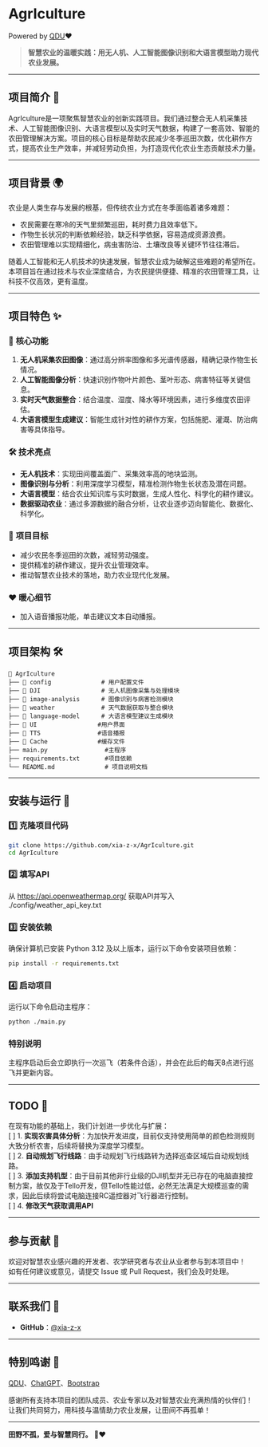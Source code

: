 # AgrIculture
Powered by [QDU](https://www.qdu.edu.cn/)❤️

> **智慧农业的温暖实践：用无人机、人工智能图像识别和大语言模型助力现代农业发展。**

---

## 项目简介 📖

AgrIculture是一项聚焦智慧农业的创新实践项目。我们通过整合无人机采集技术、人工智能图像识别、大语言模型以及实时天气数据，构建了一套高效、智能的农田管理解决方案。项目的核心目标是帮助农民减少冬季巡田次数，优化耕作方式，提高农业生产效率，并减轻劳动负担，为打造现代化农业生态贡献技术力量。  

---

## 项目背景 🌍

农业是人类生存与发展的根基，但传统农业方式在冬季面临着诸多难题：  
- 农民需要在寒冷的天气里频繁巡田，耗时费力且效率低下。  
- 作物生长状况的判断依赖经验，缺乏科学依据，容易造成资源浪费。  
- 农田管理难以实现精细化，病虫害防治、土壤改良等关键环节往往滞后。  

随着人工智能和无人机技术的快速发展，智慧农业成为破解这些难题的希望所在。本项目旨在通过技术与农业深度结合，为农民提供便捷、精准的农田管理工具，让科技不仅高效，更有温度。  

---

## 项目特色 ✨

### 🎯 **核心功能**  
1. **无人机采集农田图像**：通过高分辨率图像和多光谱传感器，精确记录作物生长情况。  
2. **人工智能图像分析**：快速识别作物叶片颜色、茎叶形态、病害特征等关键信息。  
3. **实时天气数据整合**：结合温度、湿度、降水等环境因素，进行多维度农田评估。  
4. **大语言模型生成建议**：智能生成针对性的耕作方案，包括施肥、灌溉、防治病害等具体指导。  

### 🛠 **技术亮点**  
- **无人机技术**：实现田间覆盖面广、采集效率高的地块监测。  
- **图像识别与分析**：利用深度学习模型，精准检测作物生长状态及潜在问题。  
- **大语言模型**：结合农业知识库与实时数据，生成人性化、科学化的耕作建议。  
- **数据驱动农业**：通过多源数据的融合分析，让农业逐步迈向智能化、数据化、科学化。  

### 🌱 **项目目标**  
- 减少农民冬季巡田的次数，减轻劳动强度。  
- 提供精准的耕作建议，提升农业管理效率。  
- 推动智慧农业技术的落地，助力农业现代化发展。  

### ❤️ **暖心细节**  
- 加入语音播报功能，单击建议文本自动播报。   

---

## 项目架构 🛠  

```
📂 AgrIculture
├── 📂 config              # 用户配置文件
├── 📂 DJI                 # 无人机图像采集与处理模块
├── 📂 image-analysis      # 图像识别与病害检测模块
├── 📂 weather             # 天气数据获取与整合模块
├── 📂 language-model      # 大语言模型建议生成模块
├── 📂 UI                 #用户界面
├── 📂 TTS                #语音播报
├── 📂 Cache              #缓存文件
├── main.py                #主程序
├── requirements.txt       #项目依赖
└── README.md              # 项目说明文档
```

---

## 安装与运行 🔧  

### 1️⃣ 克隆项目代码  
```bash
git clone https://github.com/xia-z-x/AgrIculture.git
cd AgrIculture
```

### 2️⃣ 填写API
从  https://api.openweathermap.org/  获取API并写入  ./config/weather_api_key.txt

### 3️⃣ 安装依赖  
确保计算机已安装 Python 3.12 及以上版本，运行以下命令安装项目依赖：  
```bash
pip install -r requirements.txt
```

### 4️⃣ 启动项目  
运行以下命令启动主程序：  
```bash
python ./main.py
```
### 特别说明   
主程序启动后会立即执行一次巡飞（若条件合适），并会在此后的每天8点进行巡飞并更新内容。

---

## TODO 🌟  

在现有功能的基础上，我们计划进一步优化与扩展：  
[ ] 1. **实现农害具体分析**：为加快开发进度，目前仅支持使用简单的颜色检测规则大致分析农害，后续将替换为深度学习模型。  
[ ] 2. **自动规划飞行线路**：由手动规划飞行线路转为选择巡查区域后自动规划线路。  
[ ] 3. **添加支持机型**：由于目前其他非行业级的DJI机型并无已存在的电脑直接控制方案，故仅及于Tello开发，但Tello性能过低，必然无法满足大规模巡查的需求，因此后续将尝试电脑连接RC遥控器对飞行器进行控制。  
[ ] 4. **修改天气获取调用API**  

---

## 参与贡献 🤝  

欢迎对智慧农业感兴趣的开发者、农学研究者与农业从业者参与到本项目中！  
如有任何建议或意见，请提交 Issue 或 Pull Request，我们会及时处理。  

---

## 联系我们 📩  

- **GitHub**：[@xia-z-x](https://github.com/xia-z-x)  

---

## 特别鸣谢 🙏  

[QDU](https://www.qdu.edu.cn/)、[ChatGPT](https://chatgpt.com/)、[Bootstrap](https://icons.bootcss.com/)

感谢所有支持本项目的团队成员、农业专家以及对智慧农业充满热情的伙伴们！  
让我们共同努力，用科技与温情助力农业发展，让田间不再孤单！  

---

**田野不孤，爱与智慧同行。** 🌾❤️
